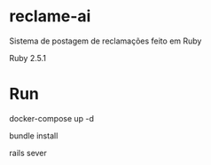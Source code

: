 # reclame-ai
Sistema de postagem de reclamações feito em Ruby

Ruby 2.5.1

# Run
docker-compose up -d

bundle install

rails sever

